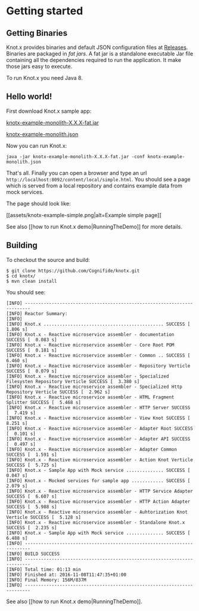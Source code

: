 # Getting started

## Getting Binaries
Knot.x provides binaries and default JSON configuration files at [Releases](https://github.com/Cognifide/knotx/releases).
Binaries are packaged in *fat jars*. A fat jar is a standalone executable Jar file containing all 
the dependencies required to run the application. It make those jars easy to execute.

To run Knot.x you need Java 8.

## Hello world!
First download Knot.x sample app:

[knotx-example-monolith-X.X.X-fat.jar](https://github.com/Cognifide/knotx/releases/download/)

[knotx-example-monolith.json](https://github.com/Cognifide/knotx/releases/download/)


Now you can run Knot.x:

```
java -jar knotx-example-monolith-X.X.X-fat.jar -conf knotx-example-monolith.json
```

That's all. Finally you can open a browser and type an url `http://localhost:8092/content/local/simple.html`. 
You should see a page which is served from a local repository and contains example data from mock services.

The page should look like:

[[assets/knotx-example-simple.png|alt=Example simple page]]

See also [[how to run Knot.x demo|RunningTheDemo]] for more details.

## Building

To checkout the source and build:

```
$ git clone https://github.com/Cognifide/knotx.git
$ cd knotx/
$ mvn clean install
```

You should see:

```
[INFO] ------------------------------------------------------------------------
[INFO] Reactor Summary:
[INFO]
[INFO] Knot.x ............................................. SUCCESS [  1.806 s]
[INFO] Knot.x - Reactive microservice assembler - documentation SUCCESS [  0.083 s]
[INFO] Knot.x - Reactive microservice assembler - Core Root POM SUCCESS [  0.181 s]
[INFO] Knot.x - Reactive microservice assembler - Common .. SUCCESS [  6.460 s]
[INFO] Knot.x - Reactive microservice assembler - Repository Verticle SUCCESS [  0.079 s]
[INFO] Knot.x - Reactive microservice assembler - Specialized Filesysten Repository Verticle SUCCESS [  3.380 s]
[INFO] Knot.x - Reactive microservice assembler - Specialized Http Repository Verticle SUCCESS [  2.962 s]
[INFO] Knot.x - Reactive microservice assembler - HTML Fragment Splitter SUCCESS [  5.468 s]
[INFO] Knot.x - Reactive microservice assembler - HTTP Server SUCCESS [  7.419 s]
[INFO] Knot.x - Reactive microservice assembler - View Knot SUCCESS [  8.251 s]
[INFO] Knot.x - Reactive microservice assembler - Adapter Root SUCCESS [  0.101 s]
[INFO] Knot.x - Reactive microservice assembler - Adapter API SUCCESS [  0.497 s]
[INFO] Knot.x - Reactive microservice assembler - Adapter Common SUCCESS [  1.591 s]
[INFO] Knot.x - Reactive microservice assembler - Action Knot Verticle SUCCESS [  5.725 s]
[INFO] Knot.x - Sample App with Mock service .............. SUCCESS [  0.047 s]
[INFO] Knot.x - Mocked services for sample app ............ SUCCESS [  2.079 s]
[INFO] Knot.x - Reactive microservice assembler - HTTP Service Adapter SUCCESS [  6.607 s]
[INFO] Knot.x - Reactive microservice assembler - HTTP Action Adapter SUCCESS [  5.988 s]
[INFO] Knot.x - Reactive microservice assembler - Auhtorization Knot Verticle SUCCESS [  5.128 s]
[INFO] Knot.x - Reactive microservice assembler - Standalone Knot.x SUCCESS [  2.235 s]
[INFO] Knot.x - Sample App with Mock service .............. SUCCESS [  6.488 s]
[INFO] ------------------------------------------------------------------------
[INFO] BUILD SUCCESS
[INFO] ------------------------------------------------------------------------
[INFO] Total time: 01:13 min
[INFO] Finished at: 2016-11-08T11:47:35+01:00
[INFO] Final Memory: 156M/837M
[INFO] ------------------------------------------------------------------------
```

See also [[how to run Knot.x demo|RunningTheDemo]].

